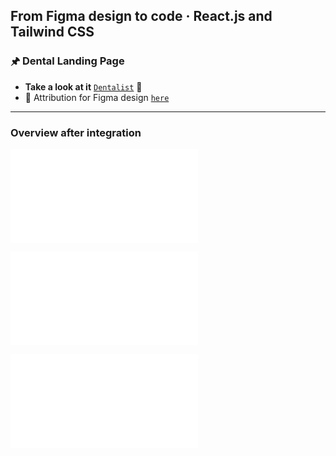 ## From Figma design to code · React.js and Tailwind CSS

### 🖈 Dental Landing Page

 - **Take a look at it** [`Dentalist`](https://gray-mafutala.github.io/dentalist/) 👀
 - 🔗 Attribution for Figma design [`here`](null)
---

### Overview after integration
  ![caption](/readme-img/IMG.EXT)

  ![caption](/readme-img/IMG.EXT)

  ![caption](/readme-img/IMG.EXT)